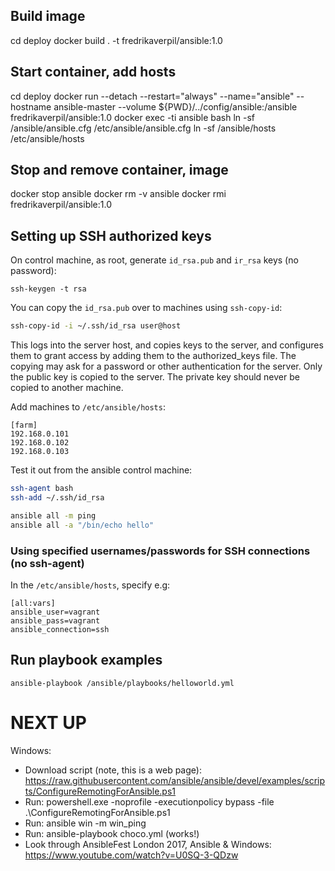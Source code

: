 
## Build image
cd deploy
docker build . -t fredrikaverpil/ansible:1.0

## Start container, add hosts
cd deploy
docker run --detach --restart="always" --name="ansible" --hostname ansible-master --volume ${PWD}/../config/ansible:/ansible fredrikaverpil/ansible:1.0
docker exec -ti ansible bash
ln -sf /ansible/ansible.cfg /etc/ansible/ansible.cfg
ln -sf /ansible/hosts /etc/ansible/hosts

## Stop and remove container, image
docker stop ansible
docker rm -v ansible
docker rmi fredrikaverpil/ansible:1.0



## Setting up SSH authorized keys

On control machine, as root, generate `id_rsa.pub` and `ir_rsa` keys (no password):

    ssh-keygen -t rsa

You can copy the `id_rsa.pub` over to machines using `ssh-copy-id`:

```bash
ssh-copy-id -i ~/.ssh/id_rsa user@host
```

This logs into the server host, and copies keys to the server, and configures them to grant access by adding them to the authorized_keys file. The copying may ask for a password or other authentication for the server.
Only the public key is copied to the server. The private key should never be copied to another machine.


Add machines to `/etc/ansible/hosts`:

```
[farm]
192.168.0.101
192.168.0.102
192.168.0.103
```

Test it out from the ansible control machine:

```bash
ssh-agent bash
ssh-add ~/.ssh/id_rsa

ansible all -m ping
ansible all -a "/bin/echo hello"
```


### Using specified usernames/passwords for SSH connections (no ssh-agent)

In the `/etc/ansible/hosts`, specify e.g:

```
[all:vars]
ansible_user=vagrant
ansible_pass=vagrant
ansible_connection=ssh
```


## Run playbook examples

```
ansible-playbook /ansible/playbooks/helloworld.yml
```


# NEXT UP

Windows:
  * Download script (note, this is a web page): https://raw.githubusercontent.com/ansible/ansible/devel/examples/scripts/ConfigureRemotingForAnsible.ps1
  * Run: powershell.exe -noprofile -executionpolicy bypass -file .\ConfigureRemotingForAnsible.ps1
  * Run: ansible win -m win_ping
  * Run: ansible-playbook choco.yml  (works!)
  * Look through AnsibleFest London 2017, Ansible & Windows: https://www.youtube.com/watch?v=U0SQ-3-QDzw
